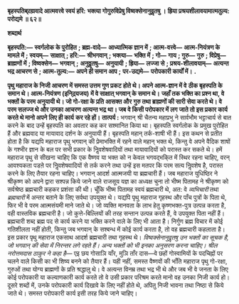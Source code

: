 **बृहस्पतिब्र्रह्मवादे आत्मवत्त्वे स्वयं हरि:** **भक्त्या गोगुरुविप्रेषु विष्वक्सेनानुवॢतषु ।** **ह्रिया प्रश्रयशीलावयामात्मतुल्य: परोद्यमे ॥ ६२॥** 

**शब्दार्थ** 

**बृहस्पति:—** **स्वर्गलोक के पुरोहित** **; ब्रह्म-वादे—** **आध्यात्मिक ज्ञान में** **; आत्म-वत्त्वे—** **आत्म-नियंत्रण के मामले में** **; स्वयम्—** **साक्षात्** **; हरि:—** **श्रीभगवान्** **; भक्त्या—** **भक्ति में** **; गो—** **गाय** **; गुरु—** **गुरु** **; विप्रेषु—** **ब्राह्मणों में** **; विष्वक्सेन—** **भगवान्** **;** **अनुवॢतषु—** **अनुयायी** **; ह्रिया—** **लज्जा से** **; प्रश्रय-शीलावयाम्—** **अत्यन्त भद्र आचरण से** **; आत्म-तुल्य:—** **अपने ही समान आप** **;** **पर-उद्यमे—** **परोपकारी कार्यों में।** **.** 

**पृथु महाराज के निजी आचरण में समस्त उत्तम गुण प्रकट होते थे। अपने आत्म-ज्ञान में वे** **ठीक बृहस्पति के समान थे। आत्म-नियंत्रण (इनि्द्रयजय) में वे साक्षात् भगवान् के समान थे।** **जहाँ तक भक्ति का प्रश्न था, वे भक्तों के परम अनुयायी थे। जो गो-रक्षा के प्रति आसक्त और** **गुरु तथा ब्राह्मणों की सारी सेवा करते थे। वे परम सलज्ज थे और उनका आचरण अत्यन्त भद्र** **था। जब वे किसी परोपकार में लग जाते तो इस प्रकार कार्य करते थे मानो अपने लिए ही कार्य** **कर रहे हों।** **तात्पर्य :** भगवान् श्री चैतन्य महाप्रभु ने सार्वभौम भट्टाचार्य से बात करने के बाद उन्हें बृहस्पति का अवतार कह कर सश्मानित किया था। बृहस्पति स्वर्गलोक के प्रमुख पुरोहित हैं और ब्रह्मवाद या मायावाद दर्शन के अनुयायी हैं। बृहस्पति महान् तर्क-शाषी भी हैं। इस कथन से प्रतीत होता है कि यद्यपि महाराज पृथु भगवान् की प्रेमाभक्ति में रहने वाले महान् भक्त थे, किन्तु वे अपने वैदिक शाषों के गश्भीर ज्ञान के बल पर सभी प्रकार के निॢवशेषवादियों तथा मायावादियों को परास्त कर सकते थे। हमें महाराज पृथु से सीखना चाहिए कि एक वैष्णव या भक्त को न केवल भगवद्भकि्त में स्थिर रहना चाहिए, वरन् आवश्यकता पडऩे पर निॢवशेषवादियों से तर्क करने तथा उन्हें इस मतपर कि परम सत्य निॢवशेष है, परास्त करने के लिए तैयार रहना चाहिए। भगवान् आदर्श आत्मजयी या ब्रह्मचारी हैं। जब महाराज युधिष्ठिर ने श्रीकृष्ण को अपने द्वारा सश्पन्न किये जाने वाले राजसूय यज्ञ का अध्यक्ष चुना तो भीष्म पितामह ने श्रीकृष्ण को सर्वश्रेष्ठ ब्रह्मचारी कहकर प्रशंसा की थी। चूँकि भीष्म पितामह स्वयं ब्रह्मचारी थे, अत: वे *व्यभिचारी* तथा *ब्रह्मचारी* में अन्तर बताने के लिए सर्वथा उपयुक्त थे। यद्यपि पृथु महाराज गृहस्थ और पाँच पुत्रों के पिता थे, फिर भी वे परम आत्मसंयमी माने जाते थे। जो व्यक्ति मानवता के लाभ हेतु कृष्णभक्त-पुत्र उत्पन्न करता है, वही वास्तविक ब्रह्मचारी है। जो कुत्ते-बिल्लियों की तरह सन्तान उत्पन्न करते हैं, वे उपयुक्त पिता नहीं हैं। ब्रह्मचारी शब्द ब्रह्म पद से कार्य करने या भक्ति करने वाले के लिए भी आता है। निर्गुण ब्रह्म विचार में कोई गतिशीलता नहीं होती, किन्तु जब भगवान् के सश्बन्ध में कोई कार्य करता है, तो वह ब्रह्मचारी कहलाता है। इस प्रकार पृथु महाराज एकसाथ आदर्श ब्रह्मचारी तथा गृहस्थ थे। *विष्वक्सेनानुवॢतषु उन भक्तों का सूचक है, जो भगवान् की सेवा में निरन्तर लगे रहते हैं। अन्य भक्तों* *को भी इनका अनुसरण करना चाहिए। श्रील नरोत्तमदास ठाकुर ने कहा है—* एइ छय गोसाञि याँर, मुञि ताँर दास—वे छहों गोस्वामियों के पदचिह्नों पर चलने वाले किसी का भी शिष्य बनने को तैयार हैं। यही नहीं, समस्त वैष्णवों की भाँति महाराज पृथु गो-रक्षा, गुरुओं तथा योग्य ब्राह्मणों के प्रति श्रद्धालु थे। वे अत्यन्त विनम्र तथा भद्र भी थे और जब भी वे जनता के लिए कोई परोपकारी या कल्याणकारी कार्य करते तो वे उसी प्रकार परिश्रम करते मानो वह उनका निजी कार्य हो। दूसरे शब्दों में, उनके परोपकारी कार्य दिखावे के लिए नहीं होते थे, अपितु निजी भावना तथा निष्ठा से किये जाते थे। समस्त परोपकारी कार्य इसी तरह किये जाने चाहिए।  